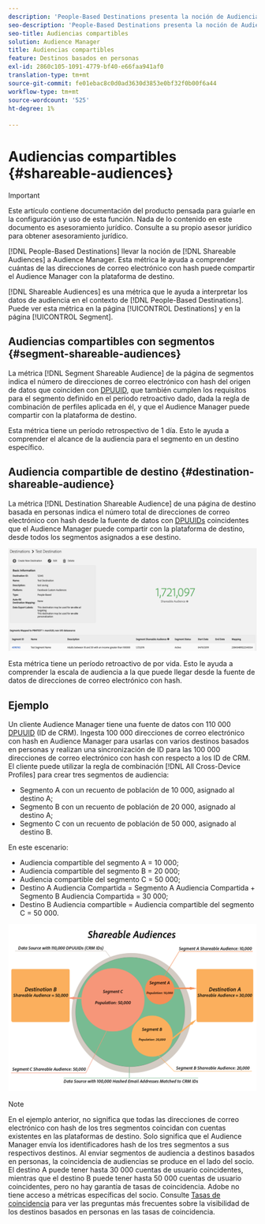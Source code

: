 ```yaml
---
description: 'People-Based Destinations presenta la noción de Audiencias compartibles con el Audience Manager. Esta métrica le ayuda a comprender cuántas de las direcciones de correo electrónico con hash puede compartir el Audience Manager con la plataforma de destino. '
seo-description: 'People-Based Destinations presenta la noción de Audiencias compartibles con el Audience Manager. Esta métrica le ayuda a comprender cuántas de las direcciones de correo electrónico con hash puede compartir el Audience Manager con la plataforma de destino. '
seo-title: Audiencias compartibles
solution: Audience Manager
title: Audiencias compartibles
feature: Destinos basados en personas
exl-id: 2860c105-1091-4779-bf40-e66faa941af0
translation-type: tm+mt
source-git-commit: fe01ebac8c0d0ad3630d3853e0bf32f0b00f6a44
workflow-type: tm+mt
source-wordcount: '525'
ht-degree: 1%

---
```


# Audiencias compartibles {#shareable-audiences}

>[!IMPORTANT]
>Este artículo contiene documentación del producto pensada para guiarle en la configuración y uso de esta función. Nada de lo contenido en este documento es asesoramiento jurídico. Consulte a su propio asesor jurídico para obtener asesoramiento jurídico.

[!DNL People-Based Destinations] llevar la noción de  [!DNL Shareable Audiences] a Audience Manager. Esta métrica le ayuda a comprender cuántas de las direcciones de correo electrónico con hash puede compartir el Audience Manager con la plataforma de destino.

[!DNL Shareable Audiences] es una métrica que le ayuda a interpretar los datos de audiencia en el contexto de  [!DNL People-Based Destinations]. Puede ver esta métrica en la página [!UICONTROL Destinations] y en la página [!UICONTROL Segment].

## Audiencias compartibles con segmentos {#segment-shareable-audiences}

La métrica [!DNL Segment Shareable Audience] de la página de segmentos indica el número de direcciones de correo electrónico con hash del origen de datos que coinciden con [DPUUID](../../reference/ids-in-aam.md), que también cumplen los requisitos para el segmento definido en el periodo retroactivo dado, dada la regla de combinación de perfiles aplicada en él, y que el Audience Manager puede compartir con la plataforma de destino.

Esta métrica tiene un período retrospectivo de 1 día. Esto le ayuda a comprender el alcance de la audiencia para el segmento en un destino específico.

## Audiencia compartible de destino {#destination-shareable-audience}

La métrica [!DNL Destination Shareable Audience] de una página de destino basada en personas indica el número total de direcciones de correo electrónico con hash desde la fuente de datos con [DPUUIDs](../../reference/ids-in-aam.md) coincidentes que el Audience Manager puede compartir con la plataforma de destino, desde todos los segmentos asignados a ese destino.

![audiencias compartibles](assets/dest-shareable-audiences.png)

Esta métrica tiene un período retroactivo de por vida. Esto le ayuda a comprender la escala de audiencia a la que puede llegar desde la fuente de datos de direcciones de correo electrónico con hash.

## Ejemplo

Un cliente Audience Manager tiene una fuente de datos con 110 000 [DPUUID](../../reference/ids-in-aam.md) (ID de CRM). Ingesta 100 000 direcciones de correo electrónico con hash en Audience Manager para usarlas con varios destinos basados en personas y realizan una sincronización de ID para las 100 000 direcciones de correo electrónico con hash con respecto a los ID de CRM. El cliente puede utilizar la regla de combinación [!DNL All Cross-Device Profiles] para crear tres segmentos de audiencia:

* Segmento A con un recuento de población de 10 000, asignado al destino A;
* Segmento B con un recuento de población de 20 000, asignado al destino A;
* Segmento C con un recuento de población de 50 000, asignado al destino B.

En este escenario:

* Audiencia compartible del segmento A = 10 000;
* Audiencia compartible del segmento B = 20 000;
* Audiencia compartible del segmento C = 50 000;
* Destino A Audiencia Compartida = Segmento A Audiencia Compartida + Segmento B Audiencia Compartida = 30 000;
* Destino B Audiencia compartible = Audiencia compartible del segmento C = 50 000.

![shareable-audiences-chart](assets/shareable-audiences.png)

>[!NOTE]
>
>En el ejemplo anterior, no significa que todas las direcciones de correo electrónico con hash de los tres segmentos coincidan con cuentas existentes en las plataformas de destino. Solo significa que el Audience Manager envía los identificadores hash de los tres segmentos a sus respectivos destinos. Al enviar segmentos de audiencia a destinos basados en personas, la coincidencia de audiencias se produce en el lado del socio. El destino A puede tener hasta 30 000 cuentas de usuario coincidentes, mientras que el destino B puede tener hasta 50 000 cuentas de usuario coincidentes, pero no hay garantía de tasas de coincidencia. Adobe no tiene acceso a métricas específicas del socio. Consulte [Tasas de coincidencia](../../faq/faq-people-based-destinations.md#match-rates) para ver las preguntas más frecuentes sobre la visibilidad de los destinos basados en personas en las tasas de coincidencia.
